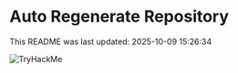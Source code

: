 # Auto Regenerate Repository

This README was last updated: 2025-10-09 15:26:34

 ![TryHackMe](https://tryhackme.com/badge/533634)